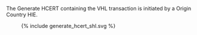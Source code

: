 The Generate HCERT containing the VHL transaction is initiated by a Origin Country HIE.

<figure>
{% include generate_hcert_shl.svg %}
</figure>
